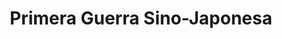 ﻿---
title: "Primera Guerra Sino-Japonesa"
permalink: periodes_715.html
layout: periode
dataInici: 1894-07-25
dataFi: 1895-04-17
sidebar: periodes
pares:
  - 471:
    title: "Época Victoriana"
    dataInici: "(1837)"
    dataFi: "(1901)"

fills:
  - 716:
    title: "Batalla del Río Yalu"
    dataInici: "(1894-09-17)"

jocsPrincipals:
jocsEscenaris:
jocsEpoca:
jocsEpocaEscenaris:
---
